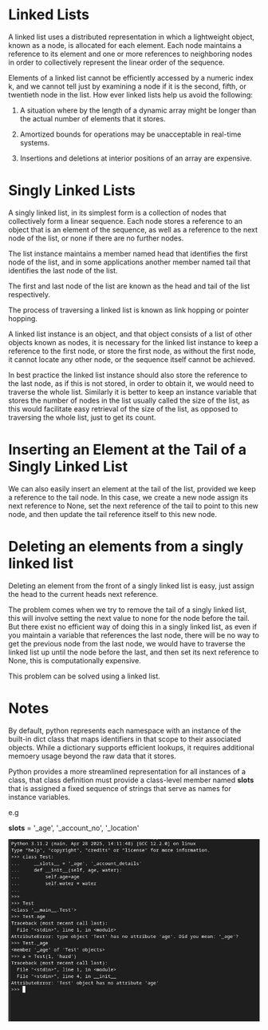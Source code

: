 # Linked Lists

A linked list uses a distributed representation in which a lightweight object, known as a node, is allocated for each element. Each node maintains a reference to its element and one or more references to neighboring nodes in order to collectively represent the linear order of the sequence.

Elements of a linked list cannot be efficiently accessed by a numeric index k, and we cannot tell just by examining a node if it is the second, fifth, or twentieth node in the list. How ever linked lists help us avoid the following:

1. A situation where by the length of a dynamic array might be longer than the actual number of elements that it stores.

2. Amortized bounds for operations may be unacceptable in real-time systems.

3. Insertions and deletions at interior positions of an array are expensive.


# Singly Linked Lists

A singly linked list, in its simplest form is a collection of nodes that collectively form a linear sequence. Each node stores a reference to an object that is an element of the sequence, as well as a reference to the next node of the list, or none if there are no further nodes.

The list instance maintains a member named head that identifies the first node of the list, and in some applications another member named tail that identifies the last node of the list.

The first and last node of the list are known as the head and tail of the list respectively.

The process of traversing a linked list is known as link hopping or pointer hopping.

A linked list instance is an object, and that object consists of a list of other objects known as nodes, it is necessary for the linked list instance to keep a reference to the first node, or store the first node, as without the first node, it cannot locate any other node, or the sequence itself cannot be achieved.

In best practice the linked list instance should also store the reference to the last node, as if this is not stored, in order to obtain it, we would need to traverse the whole list. Similarly it is better to keep an instance variable that stores the number of nodes in the list usually called the size of the list, as this would facilitate easy retrieval of the size of the list, as opposed to traversing the whole list, just to get its count.

# Inserting an Element at the Tail of a Singly Linked List

We can also easily insert an element at the tail of the list, provided we keep a reference to the tail node. In this case, we create a new node assign its next reference to None, set the next reference of the tail to point to this new node, and then update the tail reference itself to this new node.

# Deleting an elements from a singly linked list

Deleting an element from the front of a singly linked list is easy, just assign the head to the current heads next reference.

The problem comes when we try to remove the tail of a singly linked list, this will involve setting the next value to none for the node before the tail. But there exist no efficient way of doing this in a singly linked list, as even if you maintain a variable that references the last node, there will be no way to get the previous node from the last node, we would have to traverse the linked list up until the node before the last, and then set its next reference to None, this is computationally expensive.

This problem can be solved using a linked list.


# Notes

By default, python represents each namespace with an instance of the built-in dict class that maps identifiers in that scope to their associated objects. While a dictionary supports efficient lookups, it requires additional memoery usage beyond the raw data that it stores.

Python provides a more streamlined representation for all instances of a class, that class definition must provide a class-level member named __slots__ that is assigned a fixed sequence of strings that serve as names for instance variables.

e.g

__slots__  = '_age', '_account_no', '_location'


![alt text](image.png)
